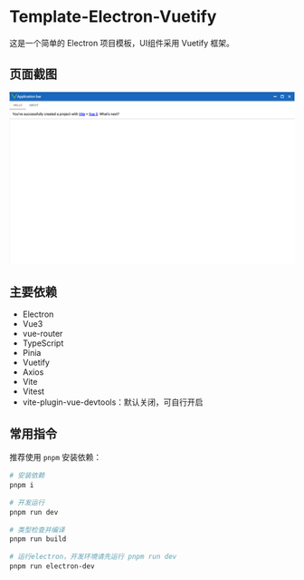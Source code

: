 # Template-Electron-Vuetify

这是一个简单的 Electron 项目模板，UI组件采用 Vuetify 框架。

## 页面截图

![home](./images/home.png)

## 主要依赖

- Electron
- Vue3
- vue-router
- TypeScript
- Pinia
- Vuetify
- Axios
- Vite
- Vitest
- vite-plugin-vue-devtools：默认关闭，可自行开启

## 常用指令

推荐使用 `pnpm` 安装依赖：

```sh
# 安装依赖
pnpm i
```

```sh
# 开发运行
pnpm run dev
```

```sh
# 类型检查并编译
pnpm run build
```

```sh
# 运行electron，开发环境请先运行 pnpm run dev
pnpm run electron-dev
```
